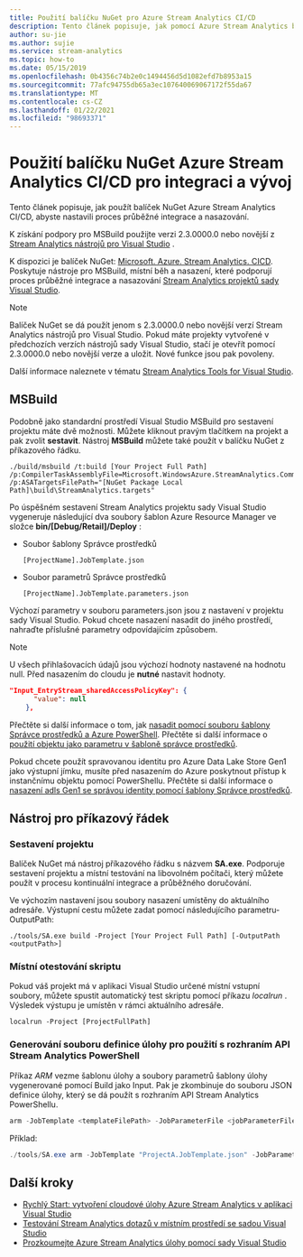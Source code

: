 ```yaml
---
title: Použití balíčku NuGet pro Azure Stream Analytics CI/CD
description: Tento článek popisuje, jak pomocí Azure Stream Analytics balíčku CI/CD NuGet nastavit proces průběžné integrace a nasazování.
author: su-jie
ms.author: sujie
ms.service: stream-analytics
ms.topic: how-to
ms.date: 05/15/2019
ms.openlocfilehash: 0b4356c74b2e0c1494456d5d1082efd7b8953a15
ms.sourcegitcommit: 77afc94755db65a3ec107640069067172f55da67
ms.translationtype: MT
ms.contentlocale: cs-CZ
ms.lasthandoff: 01/22/2021
ms.locfileid: "98693371"
---
```

# <a name="use-the-azure-stream-analytics-cicd-nuget-package-for-integration-and-development"></a>Použití balíčku NuGet Azure Stream Analytics CI/CD pro integraci a vývoj 
Tento článek popisuje, jak použít balíček NuGet Azure Stream Analytics CI/CD, abyste nastavili proces průběžné integrace a nasazování.

K získání podpory pro MSBuild použijte verzi 2.3.0000.0 nebo novější z [Stream Analytics nástrojů pro Visual Studio](./stream-analytics-quick-create-vs.md) .

K dispozici je balíček NuGet: [Microsoft. Azure. Stream Analytics. CICD](https://www.nuget.org/packages/Microsoft.Azure.StreamAnalytics.CICD/). Poskytuje nástroje pro MSBuild, místní běh a nasazení, které podporují proces průběžné integrace a nasazování [Stream Analytics projektů sady Visual Studio](stream-analytics-vs-tools.md). 
> [!NOTE]
> Balíček NuGet se dá použít jenom s 2.3.0000.0 nebo novější verzí Stream Analytics nástrojů pro Visual Studio. Pokud máte projekty vytvořené v předchozích verzích nástrojů sady Visual Studio, stačí je otevřít pomocí 2.3.0000.0 nebo novější verze a uložit. Nové funkce jsou pak povoleny. 

Další informace naleznete v tématu [Stream Analytics Tools for Visual Studio](./stream-analytics-quick-create-vs.md).

## <a name="msbuild"></a>MSBuild
Podobně jako standardní prostředí Visual Studio MSBuild pro sestavení projektu máte dvě možnosti. Můžete kliknout pravým tlačítkem na projekt a pak zvolit **sestavit**. Nástroj **MSBuild** můžete také použít v balíčku NuGet z příkazového řádku.
```
./build/msbuild /t:build [Your Project Full Path] /p:CompilerTaskAssemblyFile=Microsoft.WindowsAzure.StreamAnalytics.Common.CompileService.dll  /p:ASATargetsFilePath="[NuGet Package Local Path]\build\StreamAnalytics.targets"

```

Po úspěšném sestavení Stream Analytics projektu sady Visual Studio vygeneruje následující dva soubory šablon Azure Resource Manager ve složce **bin/[Debug/Retail]/Deploy** : 

* Soubor šablony Správce prostředků

   `[ProjectName].JobTemplate.json`

* Soubor parametrů Správce prostředků
   
   `[ProjectName].JobTemplate.parameters.json`

Výchozí parametry v souboru parameters.json jsou z nastavení v projektu sady Visual Studio. Pokud chcete nasazení nasadit do jiného prostředí, nahraďte příslušné parametry odpovídajícím způsobem.

> [!NOTE]
> U všech přihlašovacích údajů jsou výchozí hodnoty nastavené na hodnotu null. Před nasazením do cloudu je **nutné** nastavit hodnoty.

```json
"Input_EntryStream_sharedAccessPolicyKey": {
      "value": null
    },
```
Přečtěte si další informace o tom, jak [nasadit pomocí souboru šablony Správce prostředků a Azure PowerShell](../azure-resource-manager/templates/deploy-powershell.md). Přečtěte si další informace o [použití objektu jako parametru v šabloně správce prostředků](/azure/architecture/guide/azure-resource-manager/advanced-templates/objects-as-parameters).

Pokud chcete použít spravovanou identitu pro Azure Data Lake Store Gen1 jako výstupní jímku, musíte před nasazením do Azure poskytnout přístup k instančnímu objektu pomocí PowerShellu. Přečtěte si další informace o [nasazení adls Gen1 se správou identity pomocí šablony Správce prostředků](stream-analytics-managed-identities-adls.md#resource-manager-template-deployment).


## <a name="command-line-tool"></a>Nástroj pro příkazový řádek

### <a name="build-the-project"></a>Sestavení projektu
Balíček NuGet má nástroj příkazového řádku s názvem **SA.exe**. Podporuje sestavení projektu a místní testování na libovolném počítači, který můžete použít v procesu kontinuální integrace a průběžného doručování. 

Ve výchozím nastavení jsou soubory nasazení umístěny do aktuálního adresáře. Výstupní cestu můžete zadat pomocí následujícího parametru-OutputPath:

```
./tools/SA.exe build -Project [Your Project Full Path] [-OutputPath <outputPath>] 
```

### <a name="test-the-script-locally"></a>Místní otestování skriptu

Pokud váš projekt má v aplikaci Visual Studio určené místní vstupní soubory, můžete spustit automatický test skriptu pomocí příkazu *localrun* . Výsledek výstupu je umístěn v rámci aktuálního adresáře.
 
```
localrun -Project [ProjectFullPath]
```

### <a name="generate-a-job-definition-file-to-use-with-the-stream-analytics-powershell-api"></a>Generování souboru definice úlohy pro použití s rozhraním API Stream Analytics PowerShell

Příkaz *ARM* vezme šablonu úlohy a soubory parametrů šablony úlohy vygenerované pomocí Build jako Input. Pak je zkombinuje do souboru JSON definice úlohy, který se dá použít s rozhraním API Stream Analytics PowerShellu.

```powershell
arm -JobTemplate <templateFilePath> -JobParameterFile <jobParameterFilePath> [-OutputFile <asaArmFilePath>]
```
Příklad:
```powershell
./tools/SA.exe arm -JobTemplate "ProjectA.JobTemplate.json" -JobParameterFile "ProjectA.JobTemplate.parameters.json" -OutputFile "JobDefinition.json" 
```



## <a name="next-steps"></a>Další kroky

* [Rychlý Start: vytvoření cloudové úlohy Azure Stream Analytics v aplikaci Visual Studio](stream-analytics-quick-create-vs.md)
* [Testování Stream Analytics dotazů v místním prostředí se sadou Visual Studio](stream-analytics-vs-tools-local-run.md)
* [Prozkoumejte Azure Stream Analytics úlohy pomocí sady Visual Studio](stream-analytics-vs-tools.md)